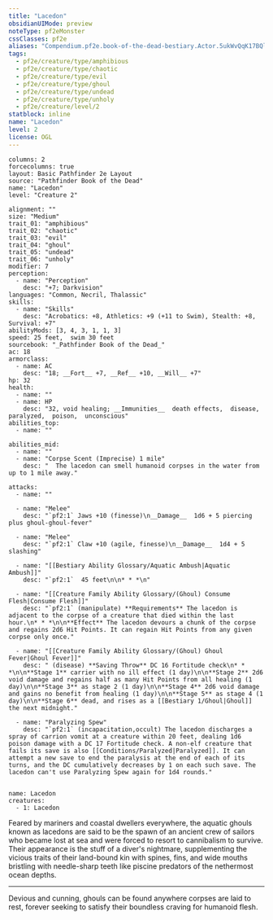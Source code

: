 ```yaml
---
title: "Lacedon"
obsidianUIMode: preview
noteType: pf2eMonster
cssClasses: pf2e
aliases: "Compendium.pf2e.book-of-the-dead-bestiary.Actor.5ukWvQqK17BQl31O" 
tags:
  - pf2e/creature/type/amphibious
  - pf2e/creature/type/chaotic
  - pf2e/creature/type/evil
  - pf2e/creature/type/ghoul
  - pf2e/creature/type/undead
  - pf2e/creature/type/unholy
  - pf2e/creature/level/2
statblock: inline
name: "Lacedon"
level: 2
license: OGL
---
```


```statblock
columns: 2
forcecolumns: true
layout: Basic Pathfinder 2e Layout
source: "Pathfinder Book of the Dead"
name: "Lacedon"
level: "Creature 2"

alignment: ""
size: "Medium"
trait_01: "amphibious"
trait_02: "chaotic"
trait_03: "evil"
trait_04: "ghoul"
trait_05: "undead"
trait_06: "unholy"
modifier: 7
perception:
  - name: "Perception"
    desc: "+7; Darkvision"
languages: "Common, Necril, Thalassic"
skills:
  - name: "Skills"
    desc: "Acrobatics: +8, Athletics: +9 (+11 to Swim), Stealth: +8, Survival: +7"
abilityMods: [3, 4, 3, 1, 1, 3]
speed: 25 feet,  swim 30 feet
sourcebook: "_Pathfinder Book of the Dead_"
ac: 18
armorclass:
  - name: AC
    desc: "18; __Fort__ +7, __Ref__ +10, __Will__ +7"
hp: 32
health:
  - name: ""
  - name: HP
    desc: "32, void healing; __Immunities__  death effects,  disease,  paralyzed,  poison,  unconscious"
abilities_top:
  - name: ""

abilities_mid:
  - name: ""
  - name: "Corpse Scent (Imprecise) 1 mile"
    desc: "  The lacedon can smell humanoid corpses in the water from up to 1 mile away."

attacks:
  - name: ""

  - name: "Melee"
    desc: "`pf2:1` Jaws +10 (finesse)\n__Damage__  1d6 + 5 piercing plus ghoul-ghoul-fever"

  - name: "Melee"
    desc: "`pf2:1` Claw +10 (agile, finesse)\n__Damage__  1d4 + 5 slashing"

  - name: "[[Bestiary Ability Glossary/Aquatic Ambush|Aquatic Ambush]]"
    desc: "`pf2:1`  45 feet\n\n* * *\n"

  - name: "[[Creature Family Ability Glossary/(Ghoul) Consume Flesh|Consume Flesh]]"
    desc: "`pf2:1` (manipulate) **Requirements** The lacedon is adjacent to the corpse of a creature that died within the last hour.\n* * *\n\n**Effect** The lacedon devours a chunk of the corpse and regains 2d6 Hit Points. It can regain Hit Points from any given corpse only once."

  - name: "[[Creature Family Ability Glossary/(Ghoul) Ghoul Fever|Ghoul Fever]]"
    desc: " (disease) **Saving Throw** DC 16 Fortitude check\n* * *\n\n**Stage 1** carrier with no ill effect (1 day)\n\n**Stage 2** 2d6 void damage and regains half as many Hit Points from all healing (1 day)\n\n**Stage 3** as stage 2 (1 day)\n\n**Stage 4** 2d6 void damage and gains no benefit from healing (1 day)\n\n**Stage 5** as stage 4 (1 day)\n\n**Stage 6** dead, and rises as a [[Bestiary 1/Ghoul|Ghoul]] the next midnight."

  - name: "Paralyzing Spew"
    desc: "`pf2:1` (incapacitation,occult) The lacedon discharges a spray of carrion vomit at a creature within 20 feet, dealing 1d6 poison damage with a DC 17 Fortitude check. A non-elf creature that fails its save is also [[Conditions/Paralyzed|Paralyzed]]. It can attempt a new save to end the paralysis at the end of each of its turns, and the DC cumulatively decreases by 1 on each such save. The lacedon can't use Paralyzing Spew again for 1d4 rounds."
 
```

```encounter-table
name: Lacedon
creatures:
  - 1: Lacedon
```



Feared by mariners and coastal dwellers everywhere, the aquatic ghouls known as lacedons are said to be the spawn of an ancient crew of sailors who became lost at sea and were forced to resort to cannibalism to survive. Their appearance is the stuff of a diver's nightmare, supplementing the vicious traits of their land-bound kin with spines, fins, and wide mouths bristling with needle-sharp teeth like piscine predators of the nethermost ocean depths.

* * *

Devious and cunning, ghouls can be found anywhere corpses are laid to rest, forever seeking to satisfy their boundless craving for humanoid flesh.

